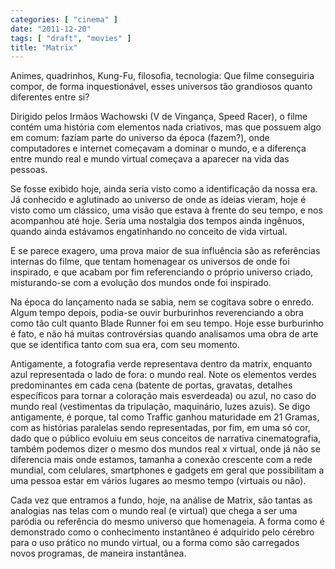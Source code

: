 ```yaml
---
categories: [ "cinema" ]
date: "2011-12-20"
tags: [ "draft", "movies" ]
title: "Matrix"
---
```

Animes, quadrinhos, Kung-Fu, filosofia, tecnologia: Que filme conseguiria
compor, de forma inquestionável, esses universos tão grandiosos quanto
diferentes entre si?

Dirigido pelos Irmãos Wachowski (V de Vingança, Speed Racer), o filme
contém uma história com elementos nada criativos, mas que possuem algo
em comum: faziam parte do universo da época (fazem?), onde computadores
e internet começavam a dominar o mundo, e a diferença entre mundo real
e mundo virtual começava a aparecer na vida das pessoas.

Se fosse exibido hoje, ainda seria visto como a identificação da nossa
era. Já conhecido e aglutinado ao universo de onde as ideias vieram,
hoje é visto como um clássico, uma visão que estava à frente do
seu tempo, e nos acompanhou até hoje. Seria uma nostalgia dos tempos
ainda ingênuos, quando ainda estávamos engatinhando no conceito de
vida virtual.

E se parece exagero, uma prova maior de sua influência são as
referências internas do filme, que tentam homenagear os universos de
onde foi inspirado, e que acabam por fim referenciando o próprio universo
criado, misturando-se com a evolução dos mundos onde foi inspirado.

Na época do lançamento nada se sabia, nem se cogitava sobre o
enredo. Algum tempo depois, podia-se ouvir burburinhos reverenciando
a obra como tão cult quanto Blade Runner foi em seu tempo. Hoje esse
burburinho é fato, e não há muitas controvérsias quando analisamos
uma obra de arte que se identifica tanto com sua era, com seu momento.

Antigamente, a fotografia verde representava dentro da matrix, enquanto
azul representada o lado de fora: o mundo real. Note os elementos
verdes predominantes em cada cena (batente de portas, gravatas,
detalhes específicos para tornar a coloração mais esverdeada) ou
azul, no caso do mundo real (vestimentas da tripulação, maquinário,
luzes azuis). Se digo antigamente, é porque, tal como Traffic ganhou
maturidade em 21 Gramas, com as histórias paralelas sendo representadas,
por fim, em uma só cor, dado que o público evoluiu em seus conceitos
de narrativa cinematografia, também podemos dizer o mesmo dos mundos
real x virtual, onde já não se diferencia mais onde estamos, tamanha
a conexão crescente com a rede mundial, com celulares, smartphones e
gadgets em geral que possibilitam a uma pessoa estar em vários lugares
ao mesmo tempo (virtuais ou não).

Cada vez que entramos a fundo, hoje, na análise de Matrix, são tantas
as analogias nas telas com o mundo real (e virtual) que chega a ser uma
paródia ou referência do mesmo universo que homenageia. A forma como é
demonstrado como o conhecimento instantâneo é adquirido pelo cérebro
para o uso prático no mundo virtual, ou a forma como são carregados
novos programas, de maneira instantânea.

